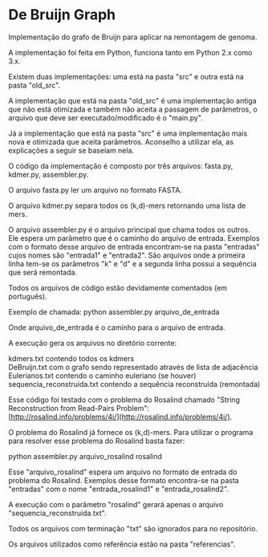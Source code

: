# De Bruijn Graph
Implementação do grafo de Bruijn para aplicar na remontagem de genoma.

A implementação foi feita em Python, funciona tanto em Python 2.x como 3.x.

Existem duas implementações: uma está na pasta "src" e outra está na pasta "old_src".

A implementação que está na pasta "old_src" é uma implementação antiga que não está otimizada e também não aceita a passagem de parâmetros, o arquivo que deve ser executado/modificado é o "main.py".

Já a implementação que está na pasta "src" é uma implementação mais nova e otimizada que aceita parâmetros. Aconselho a utilizar ela, as explicações a seguir se baseiam nela.

O código da implementação é composto por três arquivos: fasta.py, kdmer.py, assembler.py.

O arquivo fasta.py ler um arquivo no formato FASTA.

O arquivo kdmer.py separa todos os (k,d)-mers retornando uma lista de mers.

O arquivo assembler.py é o arquivo principal que chama todos os outros. Ele espera um parâmetro que é o caminho do arquivo de entrada. Exemplos com o formato desse arquivo de entrada encontram-se na pasta "entradas" cujos nomes são "entrada1" e "entrada2". São arquivos onde a primeira linha tem-se os parâmetros "k" e "d" e a segunda linha possui a sequência que será remontada.

Todos os arquivos de código estão devidamente comentados (em português).

Exemplo de chamada: python assembler.py arquivo_de_entrada

Onde arquivo_de_entrada é o caminho para o arquivo de entrada.

A execução gera os arquivos no diretório corrente: 

kdmers.txt contendo todos os kdmers</br>
DeBruijn.txt com o grafo sendo representado através de lista de adjacência</br>
Eulerianos.txt contendo o caminho euleriano (se houver)</br>
sequencia_reconstruida.txt contendo a sequência reconstruída (remontada)

Esse código foi testado com o problema do Rosalind chamado "String Reconstruction from Read-Pairs Problem": [http://rosalind.info/problems/4i/](http://rosalind.info/problems/4i/).

O problema do Rosalind já fornece os (k,d)-mers. Para utilizar o programa para resolver esse problema do Rosalind basta fazer:

python assembler.py arquivo_rosalind rosalind

Esse "arquivo_rosalind" espera um arquivo no formato de entrada do problema do Rosalind. Exemplos desse formato encontra-se na pasta "entradas" com o nome "entrada_rosalind1" e "entrada_rosalind2".

A execução com o parâmetro "rosalind" gerará apenas o arquivo "sequencia_reconstruida.txt".

Todos os arquivos com terminação "txt" são ignorados para no repositório.

Os arquivos utilizados como referência estão na pasta "referencias".
